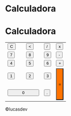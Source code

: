 # Calculadora
<!DOCTYPE html>
<html lang="en">
  <head>
    <meta charset="UTF-8" />
    <meta http-equiv="X-UA-Compatible" content="IE=edge" />
    <meta name="viewport" content="width=, initial-scale=1.0" />
    <title>sem titulo</title>
    <link rel="stylesheet" href="CSS BASICO/stilecalculadora.css" />
  </head>
  <body>
    <div class="box">
      <h1>Calculadora</h1>
      <div class="tela"></div>
      <table>
        <tr>
          <td><button onclick="clean()" ('C')">C</button></td>
          <td><button onclick="back()"><</button></td>
          <td><button onclick="inserir('/')">/</button></td>
          <td><button onclick="inserir('*')">x</button></td>
        </tr>
        <tr>
          <td><button onclick="inserir('7')">7</button></td>
          <td><button onclick="inserir('8')">8</button></td>
          <td><button onclick="inserir('9')">9</button></td>
          <td><button onclick="inserir('-')">-</button></td>
        </tr>
        <tr>
          <td><button onclick="inserir('4')">4</button></td>
          <td><button onclick="inserir('5')">5</button></td>
          <td><button onclick="inserir('6')">6</button></td>
          <td><button onclick="inserir('+')">+</button></td>
        </tr>
        <tr>
          <td><button onclick="inserir('1')">1</button></td>
          <td><button onclick="inserir('2')">2</button></td>
          <td><button onclick="inserir('3')">3</button></td>
          <td rowspan="2">
            <button
              style="height: 102px; background-color: #ff7300" onclick="somar()"
              onclick="inserir('=')"
            >
              =
            </button>
          </td>
        </tr>
        <tr>
          <td colspan="2">
            <button style="width: 102px" onclick="inserir('0')">0</button>
          </td>
          <td><button onclick="inserir('.')">.</button></td>
        </tr>
      </table>
      <span>&copy;lucasdev</span>
    </div>
  </body>
  <script src="calculadora.js"></script>
</html>
